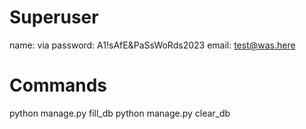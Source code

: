 # Superuser
name: via
password: A1!sAfE&PaSsWoRds2023
email: test@was.here

# Commands
python manage.py fill_db
python manage.py clear_db